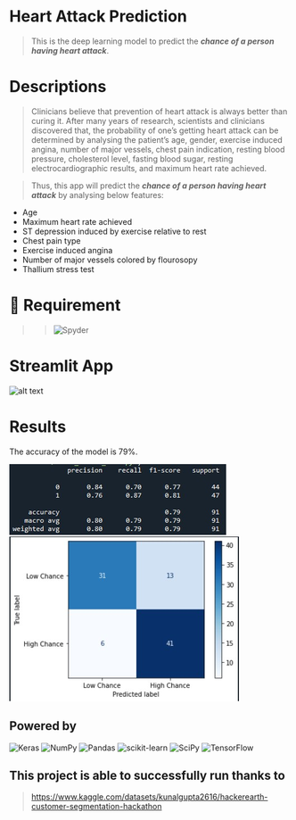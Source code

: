 # Heart Attack Prediction
> This is the deep learning model to predict the ***chance of a person having heart attack***.

# Descriptions
>Clinicians believe that prevention of heart attack is always better than curing 
it. After many years of research, scientists and clinicians discovered that, the 
probability of one’s getting heart attack can be determined by analysing the
patient’s age, gender, exercise induced angina, number of major vessels, chest 
pain indication, resting blood pressure, cholesterol level, fasting blood sugar, 
resting electrocardiographic results, and maximum heart rate achieved.

>Thus, this app will predict the ***chance of a person having heart attack*** by analysing below features: 
- Age
- Maximum heart rate achieved
- ST depression induced by exercise relative to rest
- Chest pain type
- Exercise induced angina
- Number of major vessels colored by flourosopy
- Thallium stress test

# 📙 Requirement
>> ![Spyder](https://img.shields.io/badge/Spyder-838485?style=for-the-badge&logo=spyder%20ide&logoColor=maroon)

# Streamlit App
![alt text](https://github.com/intan7/Heart-Attack-Prediction/blob/main/static/app.gif)


# Results
The accuracy of the model is 79%.

![alt text](https://github.com/intan7/Heart-Attack-Prediction/blob/main/static/cr.jpg)
![alt text](https://github.com/intan7/Heart-Attack-Prediction/blob/main/static/cm.jpg)



## Powered by
![Keras](https://img.shields.io/badge/Keras-%23D00000.svg?style=for-the-badge&logo=Keras&logoColor=white)
![NumPy](https://img.shields.io/badge/numpy-%23013243.svg?style=for-the-badge&logo=numpy&logoColor=white)
![Pandas](https://img.shields.io/badge/pandas-%23150458.svg?style=for-the-badge&logo=pandas&logoColor=white)
![scikit-learn](https://img.shields.io/badge/scikit--learn-%23F7931E.svg?style=for-the-badge&logo=scikit-learn&logoColor=white)
![SciPy](https://img.shields.io/badge/SciPy-%230C55A5.svg?style=for-the-badge&logo=scipy&logoColor=%white)
![TensorFlow](https://img.shields.io/badge/TensorFlow-%23FF6F00.svg?style=for-the-badge&logo=TensorFlow&logoColor=white)


## This project is able to successfully run thanks to
 >https://www.kaggle.com/datasets/kunalgupta2616/hackerearth-customer-segmentation-hackathon
